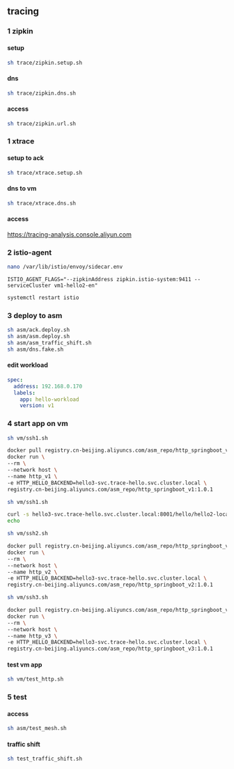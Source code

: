 ## tracing

### 1 zipkin
#### setup
```sh
sh trace/zipkin.setup.sh
```
#### dns
```sh
sh trace/zipkin.dns.sh
```

#### access
```sh
sh trace/zipkin.url.sh
```
### 1 xtrace
#### setup to ack
```sh
sh trace/xtrace.setup.sh
```
#### dns to vm
```sh
sh trace/xtrace.dns.sh
```
#### access
https://tracing-analysis.console.aliyun.com

### 2 istio-agent
```sh
nano /var/lib/istio/envoy/sidecar.env
```

```.env
ISTIO_AGENT_FLAGS="--zipkinAddress zipkin.istio-system:9411 --serviceCluster vm1-hello2-en"
```

```sh
systemctl restart istio
```
### 3 deploy to asm
```sh
sh asm/ack.deploy.sh
sh asm/asm.deploy.sh
sh asm/asm_traffic_shift.sh
sh asm/dns.fake.sh
```

#### edit workload
```yaml
spec:
  address: 192.168.0.170
  labels:
    app: hello-workload
    version: v1
```

### 4 start app on vm
```sh
sh vm/ssh1.sh

docker pull registry.cn-beijing.aliyuncs.com/asm_repo/http_springboot_v1:1.0.1
docker run \
--rm \
--network host \
--name http_v1 \
-e HTTP_HELLO_BACKEND=hello3-svc.trace-hello.svc.cluster.local \
registry.cn-beijing.aliyuncs.com/asm_repo/http_springboot_v1:1.0.1
```

```sh
sh vm/ssh1.sh

curl -s hello3-svc.trace-hello.svc.cluster.local:8001/hello/hello2-local-to-hello3-message
echo
```

```sh
sh vm/ssh2.sh

docker pull registry.cn-beijing.aliyuncs.com/asm_repo/http_springboot_v2:1.0.1
docker run \
--rm \
--network host \
--name http_v2 \
-e HTTP_HELLO_BACKEND=hello3-svc.trace-hello.svc.cluster.local \
registry.cn-beijing.aliyuncs.com/asm_repo/http_springboot_v2:1.0.1
```

```sh
sh vm/ssh3.sh

docker pull registry.cn-beijing.aliyuncs.com/asm_repo/http_springboot_v3:1.0.1
docker run \
--rm \
--network host \
--name http_v3 \
-e HTTP_HELLO_BACKEND=hello3-svc.trace-hello.svc.cluster.local \
registry.cn-beijing.aliyuncs.com/asm_repo/http_springboot_v3:1.0.1
```

#### test vm app
```sh
sh vm/test_http.sh
```

### 5 test 
#### access
```sh
sh asm/test_mesh.sh
```
#### traffic shift
```sh
sh test_traffic_shift.sh
```